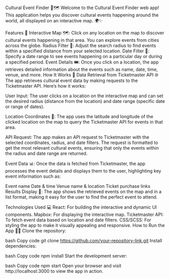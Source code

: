 Cultural Event Finder 🎉🗺️
Welcome to the Cultural Event Finder web app! This application helps you discover cultural events happening around the world, all displayed on an interactive map. 🌍✨

Features 🎯
Interactive Map 🗺️: Click on any location on the map to discover cultural events happening in that area. You can explore events from cities across the globe.
Radius Filter 📍: Adjust the search radius to find events within a specified distance from your selected location.
Date Filter 📅: Specify a date range to see events happening on a particular day or during a specified period.
Event Details 🎟️: Once you click on a location, the app retrieves detailed information about the events such as name, date, time, venue, and more.
How It Works 🔧
Data Retrieval from Ticketmaster API 🌐
The app retrieves cultural event data by making requests to the Ticketmaster API. Here’s how it works:

User Input: The user clicks on a location on the interactive map and can set the desired radius (distance from the location) and date range (specific date or range of dates).

Location Coordinates 📍: The app uses the latitude and longitude of the clicked location on the map to query the Ticketmaster API for events in that area.

API Request: The app makes an API request to Ticketmaster with the selected coordinates, radius, and date filters. The request is formatted to get the most relevant cultural events, ensuring that only the events within the radius and date range are returned.

Event Data 📊: Once the data is fetched from Ticketmaster, the app processes the event details and displays them to the user, highlighting key event information such as:

Event name
Date & time
Venue name & location
Ticket purchase links
Results Display 🎉: The app shows the retrieved events on the map and in a list format, making it easy for the user to find the perfect event to attend.

Technologies Used 💻
React: For building the interactive and dynamic UI components.
Mapbox: For displaying the interactive map.
Ticketmaster API: To fetch event data based on location and date filters.
CSS/SCSS: For styling the app to make it visually appealing and responsive.
How to Run the App 🏃‍♂️
Clone the repository:

bash
Copy code
git clone https://github.com/your-repository-link.git
Install dependencies:

bash
Copy code
npm install
Start the development server:

bash
Copy code
npm start
Open your browser and visit http://localhost:3000 to view the app in action.

